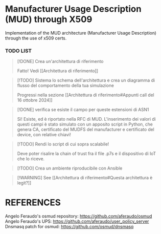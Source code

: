 # Manufacturer Usage Description (MUD) through X509
Implementation of the MUD architecture (Manufacturer Usage Description) through the use of x509 certs.

### TODO LIST

>[!DONE] Crea un'architettura di riferimento
>
>Fatto! Vedi [[Architettura di riferimento]]

>[!TODO] Sistema lo schema dell'architettura e crea un diagramma di flusso del comportamento della tua simulazione
>
>Progressi nella sezione [[Architettura di riferimento#Appunti call del 16 ottobre 2024]]
>

>[!DONE] verifica se esiste il campo per queste estensioni di ASN1
>
>Sì! Esiste, ed è riportato nella RFC di MUD. L'inserimento dei valori di questi campi è stato simulato con un apposito script in Python, che genera CA, certificato del MUDFS del manufacturer e certificato del device, con relative chiavi!
>

>[!TODO] Rendi lo script di cui sopra scalabile!
>
>Deve poter risalire la chain of trust fra il file .p7s e il dispositivo di IoT che lo riceve.

>[!TODO] Crea un ambiente riproducibile con Ansible

>[!WARNING] See [[Architettura di riferimento#Questa architettura è legit?]]
# REFERENCES

Angelo Feraudo's osmud repository: https://github.com/aferaudo/osmud
Angelo Feraudo's UPS: https://github.com/aferaudo/user_policy_server
Dnsmasq patch for osmud: https://github.com/osmud/dnsmasq
